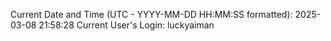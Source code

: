 Current Date and Time (UTC - YYYY-MM-DD HH:MM:SS formatted): 2025-03-08 21:58:28
Current User's Login: luckyaiman
